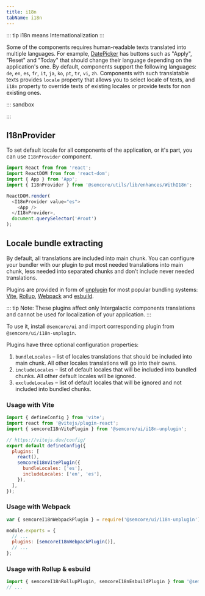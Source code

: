 ```yaml
---
title: i18n
tabName: i18n
---
```


::: tip
i18n means Internationalization
:::

Some of the components requires human-readable texts translated into multiple languages. For example, [DatePicker](/components/date-picker/) has buttons such as "Apply", "Reset" and "Today" that should change their language depending on the application's one. By default, components support the following languages: `de`, `en`, `es`, `fr`, `it`, `ja`, `ko`, `pt`, `tr`, `vi`, `zh`. Components with such translatable texts provides `locale` property that allows you to select locale of texts, and `i18n` property to override texts of existing locales or provide texts for non existing ones.

::: sandbox

<script lang="tsx">
import React from 'react';
import { Box, Flex } from '@semcore/ui/flex-box';
import Pagination from '@semcore/ui/pagination';

const Demo = () => {
  return (
    <Flex>
      <Box>
        <Pagination
          locale='nld'
          i18n={{
            nld: {
              "prevPageLabel": "Vorige",
              "prevPageDescription": "Vorige pagina {pageNumber}",
              "nextPageLabel": "Volgende",
              "nextPageDescription": "Volgende pagina {pageNumber}",
              "pageInputLabel": "Pagina:",
              "totalPagesLabel": "van",
              "paginering": "Paginering",
              "firstPage": "Eerste pagina",
              "currentPage": "Huidige pagina",
              "confirm": "Bevestig paginanummer",
              "lastPage": "Laatste pagina #{lastPageNumber}",
              "goToPage": "Pagina {pageNumber}"
            },
          }}
          totalPages={123}
        />
      </Box>
    </Flex>
  );
};


</script>

:::

## I18nProvider

To set default locale for all components of the application, or it's part, you can use `I18nProvider` component.

```js
import React from from 'react';
import ReactDOM from from 'react-dom';
import { App } from 'App';
import { I18nProvider } from '@semcore/utils/lib/enhances/WithI18n';

ReactDOM.render(
  <I18nProvider value="es">
    <App />
  </I18nProvider>,
  document.querySelector('#root')
);
```

## Locale bundle extracting

By default, all translations are included into main chunk. You can configure your bundler with our plugin to put most needed translations into main chunk, less needed into separated chunks and don’t include never needed translations.

Plugins are provided in form of [unplugin](https://github.com/unjs/unplugin) for most popular bundling systems: [Vite](https://vitejs.dev/), [Rollup](https://rollupjs.org/guide/en/), [Webpack](https://webpack.js.org/) and [esbuild](https://esbuild.github.io/).

::: tip
Note: These plugins affect only Intergalactic components translations and cannot be used for localization of your application.
:::

To use it, install `@semcore/ui` and import corresponding plugin from `@semcore/ui/i18n-unplugin`.

Plugins have three optional configuration properties:

1. `bundleLocales` – list of locales translations that should be included into main chunk. All other locales translations will go into their owns.
2. `includeLocales` – list of default locales that will be included into bundled chunks. All other default locales will be ignored.
3. `excludeLocales` – list of default locales that will be ignored and not included into bundled chunks.

### Usage with Vite

```js
import { defineConfig } from 'vite';
import react from '@vitejs/plugin-react';
import { semcoreI18nVitePlugin } from '@semcore/ui/i18n-unplugin';

// https://vitejs.dev/config/
export default defineConfig({
  plugins: [
    react(),
    semcoreI18nVitePlugin({
      bundleLocales: ['es'],
      includeLocales: ['en', 'es'],
    }),
  ],
});
```

### Usage with Webpack

```js
var { semcoreI18nWebpackPlugin } = require('@semcore/ui/i18n-unplugin');

module.exports = {
  // ...
  plugins: [semcoreI18nWebpackPlugin()],
  // ...
};
```

### Usage with Rollup & esbuild

```js
import { semcoreI18nRollupPlugin, semcoreI18nEsbuildPlugin } from '@semcore/ui/i18n-unplugin';
// ...
```
